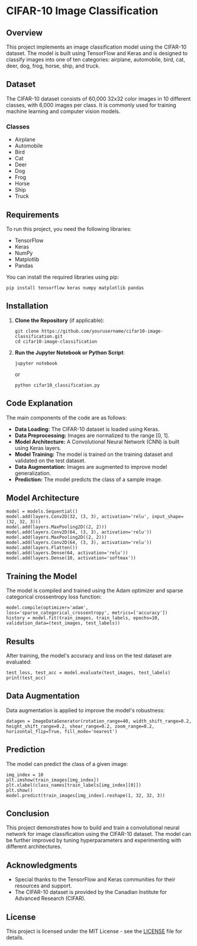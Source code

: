 <body>
  <h1>CIFAR-10 Image Classification</h1>

  <h2>Overview</h2>
  <p>This project implements an image classification model using the CIFAR-10 dataset. The model is built using TensorFlow and Keras and is designed to classify images into one of ten categories: airplane, automobile, bird, cat, deer, dog, frog, horse, ship, and truck.</p>

  <h2>Dataset</h2>
  <p>The CIFAR-10 dataset consists of 60,000 32x32 color images in 10 different classes, with 6,000 images per class. It is commonly used for training machine learning and computer vision models.</p>

  <h3>Classes</h3>
  <ul>
      <li>Airplane</li>
      <li>Automobile</li>
      <li>Bird</li>
      <li>Cat</li>
      <li>Deer</li>
      <li>Dog</li>
      <li>Frog</li>
      <li>Horse</li>
      <li>Ship</li>
      <li>Truck</li>
  </ul>

  <h2>Requirements</h2>
  <p>To run this project, you need the following libraries:</p>
  <ul>
      <li>TensorFlow</li>
      <li>Keras</li>
      <li>NumPy</li>
      <li>Matplotlib</li>
      <li>Pandas</li>
  </ul>
  <p>You can install the required libraries using pip:</p>
  <pre><code>pip install tensorflow keras numpy matplotlib pandas</code></pre>

  <h2>Installation</h2>
  <ol>
      <li><strong>Clone the Repository</strong> (if applicable):
          <pre><code>git clone https://github.com/yourusername/cifar10-image-classification.git
cd cifar10-image-classification</code></pre>
      </li>
      <li><strong>Run the Jupyter Notebook or Python Script</strong>:
          <pre><code>jupyter notebook</code></pre>
          or
          <pre><code>python cifar10_classification.py</code></pre>
      </li>
  </ol>

  <h2>Code Explanation</h2>
  <p>The main components of the code are as follows:</p>
  <ul>
      <li><strong>Data Loading:</strong> The CIFAR-10 dataset is loaded using Keras.</li>
      <li><strong>Data Preprocessing:</strong> Images are normalized to the range [0, 1].</li>
      <li><strong>Model Architecture:</strong> A Convolutional Neural Network (CNN) is built using Keras layers.</li>
      <li><strong>Model Training:</strong> The model is trained on the training dataset and validated on the test dataset.</li>
      <li><strong>Data Augmentation:</strong> Images are augmented to improve model generalization.</li>
      <li><strong>Prediction:</strong> The model predicts the class of a sample image.</li>
  </ul>

  <h2>Model Architecture</h2>
  <pre><code>model = models.Sequential()
model.add(layers.Conv2D(32, (3, 3), activation='relu', input_shape=(32, 32, 3)))
model.add(layers.MaxPooling2D((2, 2)))
model.add(layers.Conv2D(64, (3, 3), activation='relu'))
model.add(layers.MaxPooling2D((2, 2)))
model.add(layers.Conv2D(64, (3, 3), activation='relu'))
model.add(layers.Flatten())
model.add(layers.Dense(64, activation='relu'))
model.add(layers.Dense(10, activation='softmax'))</code></pre>

  <h2>Training the Model</h2>
  <p>The model is compiled and trained using the Adam optimizer and sparse categorical crossentropy loss function:</p>
  <pre><code>model.compile(optimizer='adam', loss='sparse_categorical_crossentropy', metrics=['accuracy'])
history = model.fit(train_images, train_labels, epochs=10, validation_data=(test_images, test_labels))</code></pre>

  <h2>Results</h2>
  <p>After training, the model's accuracy and loss on the test dataset are evaluated:</p>
  <pre><code>test_loss, test_acc = model.evaluate(test_images, test_labels)
print(test_acc)</code></pre>

  <h2>Data Augmentation</h2>
  <p>Data augmentation is applied to improve the model's robustness:</p>
  <pre><code>datagen = ImageDataGenerator(rotation_range=40, width_shift_range=0.2, height_shift_range=0.2, shear_range=0.2, zoom_range=0.2, horizontal_flip=True, fill_mode='nearest')</code></pre>

  <h2>Prediction</h2>
  <p>The model can predict the class of a given image:</p>
  <pre><code>img_index = 10
plt.imshow(train_images[img_index])
plt.xlabel(class_names[train_labels[img_index][0]])
plt.show()
model.predict(train_images[img_index].reshape(1, 32, 32, 3))</code></pre>

  <h2>Conclusion</h2>
  <p>This project demonstrates how to build and train a convolutional neural network for image classification using the CIFAR-10 dataset. The model can be further improved by tuning hyperparameters and experimenting with different architectures.</p>

  <h2>Acknowledgments</h2>
  <ul>
      <li>Special thanks to the TensorFlow and Keras communities for their resources and support.</li>
      <li>The CIFAR-10 dataset is provided by the Canadian Institute for Advanced Research (CIFAR).</li>
  </ul>

  <h2>License</h2>
  <p>This project is licensed under the MIT License - see the <a href="LICENSE">LICENSE</a> file for details.</p>
</body>
